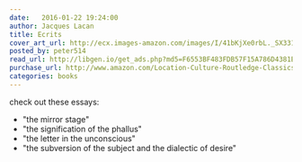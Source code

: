 ```yaml
---
date:   2016-01-22 19:24:00
author: Jacques Lacan
title: Ecrits
cover_art_url: http://ecx.images-amazon.com/images/I/41bKjXe0rbL._SX331_BO1,204,203,200_.jpg
posted_by: peter514
read_url: http://libgen.io/get_ads.php?md5=F6553BF483FDB57F15A786D4381E6106
purchase_url: http://www.amazon.com/Location-Culture-Routledge-Classics/dp/0415336392
categories: books
---
```


check out these essays: 

* "the mirror stage" 
* "the signification of the phallus" 
* "the letter in the unconscious" 
* "the subversion of the subject and the dialectic of desire"
